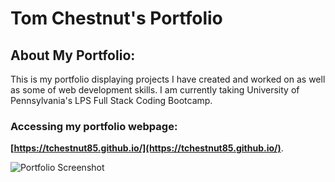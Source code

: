 # Tom Chestnut's Portfolio

## About My Portfolio:
This is my portfolio displaying projects I have created and worked on as well as some of web development skills. I am currently taking University of Pennsylvania's LPS Full Stack Coding Bootcamp.

### Accessing my portfolio webpage:

**[https://tchestnut85.github.io/](https://tchestnut85.github.io/)**.

![Portfolio Screenshot](./assets/images/project-pics/screenshot-1.JPG)